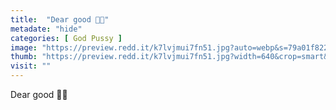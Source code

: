 ```yaml
---
title:  "Dear good 🙏🏼"
metadate: "hide"
categories: [ God Pussy ]
image: "https://preview.redd.it/k7lvjmui7fn51.jpg?auto=webp&s=79a01f82258b509c0b4c3b533631e732c1314031"
thumb: "https://preview.redd.it/k7lvjmui7fn51.jpg?width=640&crop=smart&auto=webp&s=5a40bc1f2545249353192428f3a98057c924b8c1"
visit: ""
---
```

Dear good 🙏🏼
